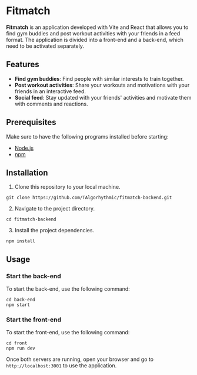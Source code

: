 # Fitmatch

**Fitmatch** is an application developed with Vite and React that allows you to find gym buddies and post workout activities with your friends in a feed format. The application is divided into a front-end and a back-end, which need to be activated separately.

## Features

- **Find gym buddies**: Find people with similar interests to train together.
- **Post workout activities**: Share your workouts and motivations with your friends in an interactive feed.
- **Social feed**: Stay updated with your friends' activities and motivate them with comments and reactions.

## Prerequisites

Make sure to have the following programs installed before starting:

- [Node.js](https://nodejs.org/)
- [npm](https://www.npmjs.com/)

## Installation

1. Clone this repository to your local machine.

```
git clone https://github.com/TAlgorhythmic/fitmatch-backend.git
```

2. Navigate to the project directory.

```
cd fitmatch-backend
```

3. Install the project dependencies.

```
npm install
```

## Usage
    
### Start the back-end
    
To start the back-end, use the following command:
    
```
cd back-end
npm start
```
    
### Start the front-end
    
To start the front-end, use the following command:
    
```
cd front
npm run dev
```
    
Once both servers are running, open your browser and go to `http://localhost:3001` to use the application.
